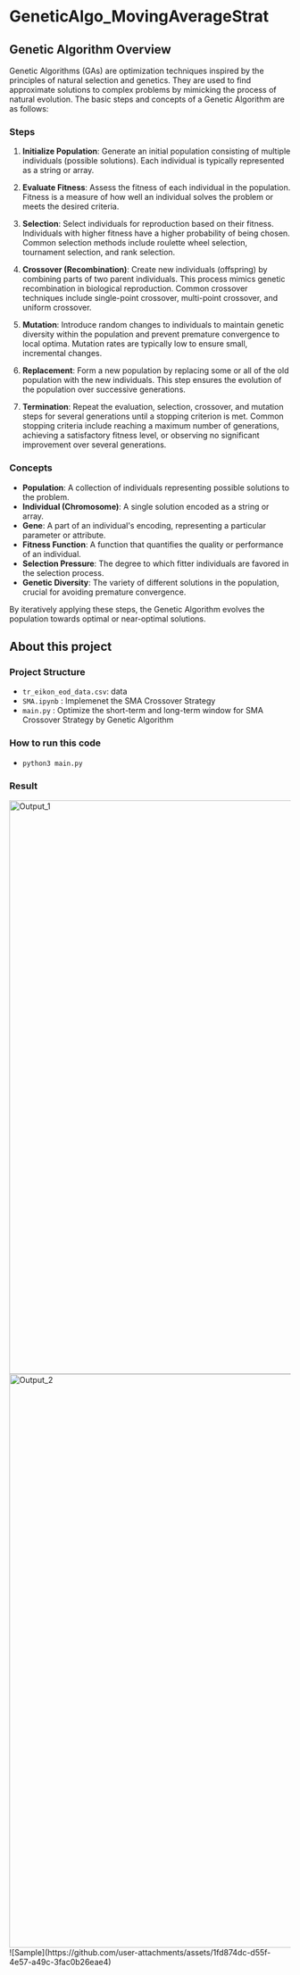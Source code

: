 # GeneticAlgo_MovingAverageStrat

## Genetic Algorithm Overview

Genetic Algorithms (GAs) are optimization techniques inspired by the principles of natural selection and genetics. They are used to find approximate solutions to complex problems by mimicking the process of natural evolution. The basic steps and concepts of a Genetic Algorithm are as follows:

### Steps

1. **Initialize Population**: Generate an initial population consisting of multiple individuals (possible solutions). Each individual is typically represented as a string or array.

2. **Evaluate Fitness**: Assess the fitness of each individual in the population. Fitness is a measure of how well an individual solves the problem or meets the desired criteria.

3. **Selection**: Select individuals for reproduction based on their fitness. Individuals with higher fitness have a higher probability of being chosen. Common selection methods include roulette wheel selection, tournament selection, and rank selection.

4. **Crossover (Recombination)**: Create new individuals (offspring) by combining parts of two parent individuals. This process mimics genetic recombination in biological reproduction. Common crossover techniques include single-point crossover, multi-point crossover, and uniform crossover.

5. **Mutation**: Introduce random changes to individuals to maintain genetic diversity within the population and prevent premature convergence to local optima. Mutation rates are typically low to ensure small, incremental changes.

6. **Replacement**: Form a new population by replacing some or all of the old population with the new individuals. This step ensures the evolution of the population over successive generations.

7. **Termination**: Repeat the evaluation, selection, crossover, and mutation steps for several generations until a stopping criterion is met. Common stopping criteria include reaching a maximum number of generations, achieving a satisfactory fitness level, or observing no significant improvement over several generations.

### Concepts

- **Population**: A collection of individuals representing possible solutions to the problem.
- **Individual (Chromosome)**: A single solution encoded as a string or array.
- **Gene**: A part of an individual's encoding, representing a particular parameter or attribute.
- **Fitness Function**: A function that quantifies the quality or performance of an individual.
- **Selection Pressure**: The degree to which fitter individuals are favored in the selection process.
- **Genetic Diversity**: The variety of different solutions in the population, crucial for avoiding premature convergence.

By iteratively applying these steps, the Genetic Algorithm evolves the population towards optimal or near-optimal solutions.


## About this project

### Project Structure

- `tr_eikon_eod_data.csv`: data
- `SMA.ipynb` : Implemenet the SMA Crossover Strategy
- `main.py` : Optimize the short-term and long-term window for SMA Crossover Strategy by Genetic Algorithm
  
### How to run this code
- `python3 main.py`

### Result
<img width="1028" alt="Output_1" src="https://github.com/user-attachments/assets/7fbc5f3f-e616-4040-902c-2198d7df23d9">
<img width="1028" alt="Output_2" src="https://github.com/user-attachments/assets/cd0d95fa-dda8-4ef5-8c87-a1ef3bb4ae1a">
![Sample](https://github.com/user-attachments/assets/1fd874dc-d55f-4e57-a49c-3fac0b26eae4)



